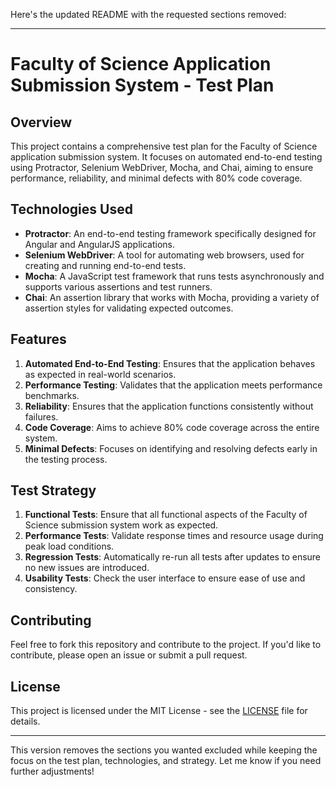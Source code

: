 Here's the updated README with the requested sections removed:

---

# Faculty of Science Application Submission System - Test Plan

## Overview

This project contains a comprehensive test plan for the Faculty of Science application submission system. It focuses on automated end-to-end testing using Protractor, Selenium WebDriver, Mocha, and Chai, aiming to ensure performance, reliability, and minimal defects with 80% code coverage.

## Technologies Used

- **Protractor**: An end-to-end testing framework specifically designed for Angular and AngularJS applications.
- **Selenium WebDriver**: A tool for automating web browsers, used for creating and running end-to-end tests.
- **Mocha**: A JavaScript test framework that runs tests asynchronously and supports various assertions and test runners.
- **Chai**: An assertion library that works with Mocha, providing a variety of assertion styles for validating expected outcomes.

## Features

1. **Automated End-to-End Testing**: Ensures that the application behaves as expected in real-world scenarios.
2. **Performance Testing**: Validates that the application meets performance benchmarks.
3. **Reliability**: Ensures that the application functions consistently without failures.
4. **Code Coverage**: Aims to achieve 80% code coverage across the entire system.
5. **Minimal Defects**: Focuses on identifying and resolving defects early in the testing process.

## Test Strategy

1. **Functional Tests**: Ensure that all functional aspects of the Faculty of Science submission system work as expected.
2. **Performance Tests**: Validate response times and resource usage during peak load conditions.
3. **Regression Tests**: Automatically re-run all tests after updates to ensure no new issues are introduced.
4. **Usability Tests**: Check the user interface to ensure ease of use and consistency.

## Contributing

Feel free to fork this repository and contribute to the project. If you'd like to contribute, please open an issue or submit a pull request.

## License

This project is licensed under the MIT License - see the [LICENSE](LICENSE) file for details.

---

This version removes the sections you wanted excluded while keeping the focus on the test plan, technologies, and strategy. Let me know if you need further adjustments!
